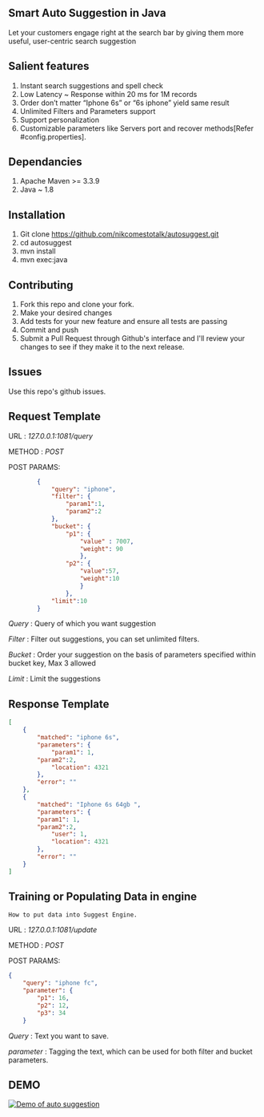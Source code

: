 
## Smart Auto Suggestion in Java
Let your customers engage right at the search bar by giving them more useful, user-centric search suggestion

## Salient features
1. Instant search suggestions and spell check
2. Low Latency  ~ Response within 20 ms for 1M records
3. Order don’t matter “Iphone 6s” or “6s iphone” yield same result
4. Unlimited Filters and Parameters support
5. Support personalization
6. Customizable parameters like Servers port and recover methods[Refer #config.properties].

## Dependancies
1. Apache Maven >= 3.3.9
2. Java ~ 1.8

## Installation
1. Git clone https://github.com/nikcomestotalk/autosuggest.git
2. cd autosuggest
3. mvn install
4. mvn exec:java

## Contributing

1. Fork this repo and clone your fork.
2. Make your desired changes
3. Add tests for your new feature and ensure all tests are passing
4. Commit and push
5. Submit a Pull Request through Github's interface and I'll review your changes to see if they make it to the next release.


## Issues

Use this repo's github issues.

## Request Template
URL    : *127.0.0.1:1081/query*

METHOD : *POST*

POST PARAMS: 
```json
		{
			"query": "iphone",
			"filter": {		
				"param1":1,
				"param2":2
			},
			"bucket": {		
				"p1": {	
					"value" : 7007,
					"weight": 90
					},
				"p2": {
					"value":57,
					"weight":10
					}
				},
			"limit":10
		}
```

*Query*  : Query of which you want suggestion

*Filter* : Filter out suggestions, you can set unlimited filters.

*Bucket* : Order your suggestion on the basis of parameters specified within bucket key, Max 3 allowed

*Limit*  :  Limit the suggestions

## Response Template
```json
[
    {
        "matched": "iphone 6s",
        "parameters": {
            "param1": 1,
	    "param2":2,
            "location": 4321
        },
        "error": ""
    },
    {
        "matched": "Iphone 6s 64gb ",
        "parameters": {
	    "param1": 1,
	    "param2":2,
            "user": 1,
            "location": 4321
        },
        "error": ""
    }
]
```
## Training or Populating Data in engine
`How to put data into Suggest Engine.`

URL    : *127.0.0.1:1081/update*

METHOD : *POST*

POST PARAMS: 
```json
{
	"query": "iphone fc",
	"parameter": {
		"p1": 16,
		"p2": 12,
		"p3": 34
	}
```

*Query*  : Text you want to save.

*parameter* : Tagging the text, which can be used for both filter and bucket parameters.

## DEMO
[![Demo of auto suggestion](https://lh3.googleusercontent.com/00OPaXbcR191IVGYIl1zfwZaVe1yd09WTD8bxhQAaxG1g_e7hFaW8IHU72aCOq_whXpZ9K1f1xT6LAS29-asPYUY5C0lHdHJlIlV2YcXyNeVBsSBNoJwXOkW1olz63nDVA3LAAg_t9IDLaU25a856gAPIP7SDi-k5N1WtBW5613C1zfrUJ08qleeRhP-OSJdB6dQOJcmqg3Msc-NTDGGUeSKMEmVPkskofIRSBcI3DTm1WPxC5K3spoMDo18d46Gzkly5MW7p5dFcB-I6MSlT9FBwlmKlc2wDBVbK2mNaWl4U2y_0on_rPeRFT4YelORGnp4w7oneDWeGZPtYktDbxYB34IXBn8fJ18AhV0f14FbHmkr0j0r1fJWZniou11-3AInfRt5CVj4ky6hgABf3EmcPyzWCNPu_SBWYlUhnAw0wSKKU4zC9iHhCu64_WsuYry52-XHlH5sTLc9MMgBbXXebI7o8j06gmZTm3TNTtYhhtgpqGPkioNfx28j_xiInCsyEH69dvsDLSvAMct2abOKjH3C2fSBd4H-H2ywpKv6FXsn-omZriPFXq-m8iCv=w1366-h597)](https://youtu.be/Y3vMfKAwWV4)
